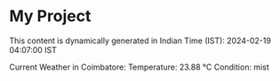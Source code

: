 # My Project

This content is dynamically generated in Indian Time (IST): 2024-02-19 04:07:00 IST


Current Weather in Coimbatore:
Temperature: 23.88 °C
Condition: mist
